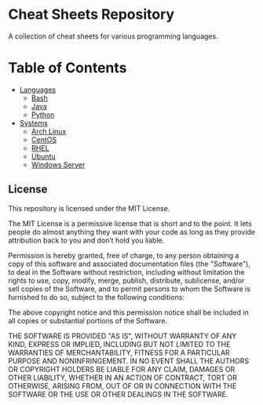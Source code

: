 # Cheat Sheets Repository

A collection of cheat sheets for various programming languages.

# Table of Contents

- [Languages](#languages)
  - [Bash](https://github.com/lyudaio/cheatsheets/blob/master/languages/bash.md)
  - [Java](https://github.com/lyudaio/cheatsheets/blob/master/languages/java.md)
  - [Python](https://github.com/lyudaio/cheatsheets/blob/master/languages/python.md)
- [Systems](#systems)
  - [Arch Linux](https://github.com/lyudaio/cheatsheets/blob/master/systems/arch.md)
  - [CentOS](https://github.com/lyudaio/cheatsheets/blob/master/systems/centos.md)
  - [RHEL](https://github.com/lyudaio/cheatsheets/blob/master/systems/rhel.md)
  - [Ubuntu](https://github.com/lyudaio/cheatsheets/blob/master/systems/ubuntu.md)
  - [Windows Server](https://github.com/lyudaio/cheatsheets/blob/master/systems/win.md)

## License

This repository is licensed under the MIT License.

The MIT License is a permissive license that is short and to the point. It lets people do almost anything they want with your code as long as they provide attribution back to you and don’t hold you liable.

Permission is hereby granted, free of charge, to any person obtaining a copy of this software and associated documentation files (the "Software"), to deal in the Software without restriction, including without limitation the rights to use, copy, modify, merge, publish, distribute, sublicense, and/or sell copies of the Software, and to permit persons to whom the Software is furnished to do so, subject to the following conditions:

The above copyright notice and this permission notice shall be included in all copies or substantial portions of the Software.

THE SOFTWARE IS PROVIDED "AS IS", WITHOUT WARRANTY OF ANY KIND, EXPRESS OR IMPLIED, INCLUDING BUT NOT LIMITED TO THE WARRANTIES OF MERCHANTABILITY, FITNESS FOR A PARTICULAR PURPOSE AND NONINFRINGEMENT. IN NO EVENT SHALL THE AUTHORS OR COPYRIGHT HOLDERS BE LIABLE FOR ANY CLAIM, DAMAGES OR OTHER LIABILITY, WHETHER IN AN ACTION OF CONTRACT, TORT OR OTHERWISE, ARISING FROM, OUT OF OR IN CONNECTION WITH THE SOFTWARE OR THE USE OR OTHER DEALINGS IN THE SOFTWARE.
